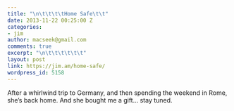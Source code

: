 ```yaml
---
title: "\n\t\t\t\tHome Safe\t\t"
date: 2013-11-22 00:25:00 Z
categories:
- jim
author: macseek@gmail.com
comments: true
excerpt: "\n\t\t\t\t\t\t"
layout: post
link: https://jim.am/home-safe/
wordpress_id: 5158
---
```


After a whirlwind trip to Germany, and then spending the weekend in Rome, she’s back home. And she bought me a gift… stay tuned.


		
